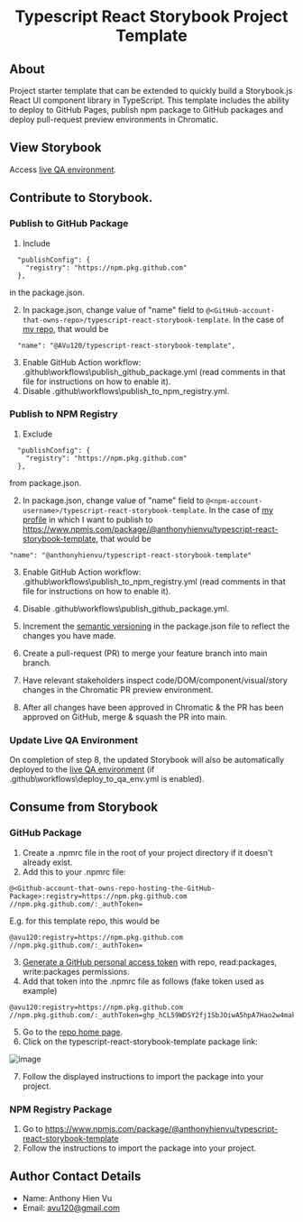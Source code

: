 <h1 align="center">
  Typescript React Storybook Project Template
</h1>

## About

Project starter template that can be extended to quickly build a Storybook.js React UI component library in TypeScript. This template includes the ability to deploy to GitHub Pages, publish npm package to GitHub packages and deploy pull-request preview environments in Chromatic.

## View Storybook

Access [live QA environment](https://avu120.github.io/typescript-react-storybook-template/?path=/story/example-introduction--page).

## Contribute to Storybook.

### Publish to GitHub Package

1. Include

```
  "publishConfig": {
    "registry": "https://npm.pkg.github.com"
  },
```

in the package.json.

2. In package.json, change value of "name" field to `@<GitHub-account-that-owns-repo>/typescript-react-storybook-template`. In the case of [my repo](https://github.com/AVu120/typescript-react-storybook-template), that would be

```
  "name": "@AVu120/typescript-react-storybook-template",
```

3. Enable GitHub Action workflow: .github\workflows\publish_github_package.yml (read comments in that file for instructions on how to enable it).
4. Disable .github\workflows\publish_to_npm_registry.yml.

### Publish to NPM Registry

1. Exclude

```
  "publishConfig": {
    "registry": "https://npm.pkg.github.com"
  },
```

from package.json.

2. In package.json, change value of "name" field to `@<npm-account-username>/typescript-react-storybook-template`. In the case of [my profile](https://www.npmjs.com/~anthonyhienvu) in which I want to publish to https://www.npmjs.com/package/@anthonyhienvu/typescript-react-storybook-template, that would be

```
"name": "@anthonyhienvu/typescript-react-storybook-template"
```

3. Enable GitHub Action workflow: .github\workflows\publish_to_npm_registry.yml (read comments in that file for instructions on how to enable it).
4. Disable .github\workflows\publish_github_package.yml.

5. Increment the [semantic versioning](https://semver.org/) in the package.json file to reflect the changes you have made.
6. Create a pull-request (PR) to merge your feature branch into main branch.
7. Have relevant stakeholders inspect code/DOM/component/visual/story changes in the Chromatic PR preview environment.
8. After all changes have been approved in Chromatic & the PR has been approved on GitHub, merge & squash the PR into main.

### Update Live QA Environment

On completion of step 8, the updated Storybook will also be automatically deployed to the [live QA environment](https://avu120.github.io/typescript-react-storybook-template/?path=/story/example-introduction--page) (if .github\workflows\deploy_to_qa_env.yml is enabled).

## Consume from Storybook

### GitHub Package

1. Create a .npmrc file in the root of your project directory if it doesn't already exist.
2. Add this to your .npmrc file:

```
@<Github-account-that-owns-repo-hosting-the-GitHub-Package>:registry=https://npm.pkg.github.com
//npm.pkg.github.com/:_authToken=
```

E.g. for this template repo, this would be

```
@avu120:registry=https://npm.pkg.github.com
//npm.pkg.github.com/:_authToken=
```

3. [Generate a GitHub personal access token](https://docs.github.com/en/github/authenticating-to-github/keeping-your-account-and-data-secure/creating-a-personal-access-token) with repo, read:packages, write:packages permissions.
4. Add that token into the .npmrc file as follows (fake token used as example)

```
@avu120:registry=https://npm.pkg.github.com
//npm.pkg.github.com/:_authToken=ghp_hCL59WDSY2fj1SbJOiwA5hpA7Hao2w4mak29
```

5. Go to the [repo home page](https://github.com/AVu120/typescript-react-storybook-template).
6. Click on the typescript-react-storybook-template package link:

![image](https://user-images.githubusercontent.com/38395166/129418210-ad02b739-6570-4351-81f9-223795442bf8.png)

7. Follow the displayed instructions to import the package into your project.

### NPM Registry Package

1. Go to https://www.npmjs.com/package/@anthonyhienvu/typescript-react-storybook-template
2. Follow the instructions to import the package into your project.

## Author Contact Details

- Name: Anthony Hien Vu
- Email: avu120@gmail.com

